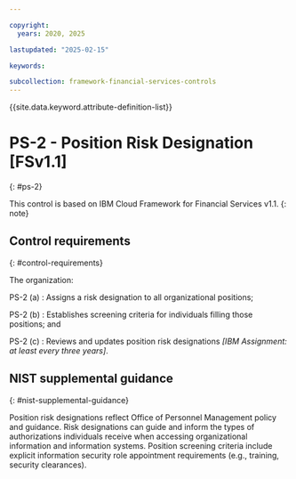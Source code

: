 ```yaml
---

copyright:
  years: 2020, 2025

lastupdated: "2025-02-15"

keywords:

subcollection: framework-financial-services-controls
---
```


{{site.data.keyword.attribute-definition-list}}

               
# PS-2 - Position Risk Designation [FSv1.1]
{: #ps-2}

This control is based on IBM Cloud Framework for Financial Services v1.1.
{: note}


## Control requirements
{: #control-requirements}

The organization:

PS-2 (a)
    : Assigns a risk designation to all organizational positions;

PS-2 (b)
    : Establishes screening criteria for individuals filling those positions; and

PS-2 (c)
    : Reviews and updates position risk designations _[IBM Assignment: at least every three years]_.

## NIST supplemental guidance
{: #nist-supplemental-guidance}

Position risk designations reflect Office of Personnel Management policy and guidance. Risk designations can guide and inform the types of authorizations individuals receive when accessing organizational information and information systems. Position screening criteria include explicit information security role appointment requirements (e.g., training, security clearances).





